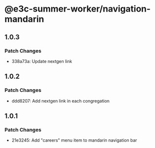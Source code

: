 # @e3c-summer-worker/navigation-mandarin

## 1.0.3

### Patch Changes

- 338a73a: Update nextgen link

## 1.0.2

### Patch Changes

- ddd8207: Add nextgen link in each congregation

## 1.0.1

### Patch Changes

- 21e3245: Add "careers" menu item to mandarin navigation bar
